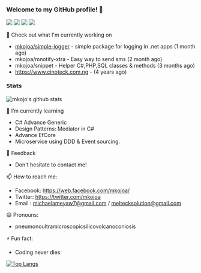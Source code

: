 ### Welcome to my GitHub profile! 👋
![](https://vistr.dev/badge?repo=mkojoa&color=0058AD)
[![](https://img.shields.io/badge/-@mkojoa-%231DA1F2?style=flat-square&logo=twitter&logoColor=ffffff)](https://twitter.com/mkojoa)
[![](https://img.shields.io/badge/-@mkojoa-%23181717?style=flat-square&logo=github)](https://github.com/mkojoa)
[![](https://img.shields.io/badge/-Michael%20Ameyaw-blue?style=flat-square&logo=Linkedin&logoColor=white&link=https://www.linkedin.com/in/michael-ameyaw-4a295111a/)](https://www.linkedin.com/in/michael-ameyaw-4a295111a/)

🔭  Check out what I'm currently working on 
  
   - [mkojoa/simple-logger](https://github.com/mkojoa/eazy-logger) - simple package for logging in .net apps (1 month ago) 
   - mkojoa/mnotify-xtra - Easy way to send sms (2 month ago) 
   - mkojoa/snippet  - Helper C#,PHP,SQL classes & methods (3 months ago)
   - https://www.cinoteck.com.ng - (4 years ago)

  #### 𝗦𝘁𝗮𝘁𝘀

![mkojo's github stats](https://github-readme-stats.vercel.app/api?username=mkojoa&show_icons=true&theme=dracula)


 🌱 I’m currently learning
 
  - C# Advance Generic
  - Design Patterns: Mediator in C#
  - Advance EfCore
  - Microservice using DDD & Event sourcing.

 💬 Feedback

   - Don't hesitate to contact me!
    
 📫 How to reach me: 
 
   - Facebook: https://web.facebook.com/mkojoa/
   - Twitter: https://twitter.com/mkojoa
   - Email : michaelameyaw7@gmail.com / meltecksolution@gmail.com
 
 😄 Pronouns:
 
   - pneumonoultramicroscopicsilicovolcanoconiosis
   
 ⚡ Fun fact:
 
  - Coding never dies
  
  [![Top Langs](https://github-readme-stats.vercel.app/api/top-langs/?username=mkojoa&layout=compact&theme=dracula)](https://github.com/mkojoa/github-readme-stats)
